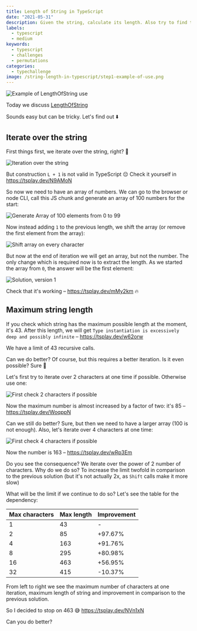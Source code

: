 ```yaml
---
title: Length of String in TypeScript
date: "2021-05-31"
description: Given the string, calculate its length. Also try to find the maximum computable string length having a limit of recursive calls
labels:
  - typescript
  - medium
keywords:
  - typescript
  - challenges
  - permutations
categories:
  - typechallenge
image: /string-length-in-typescript/step1-example-of-use.png
---
```


![Example of LengthOfString use](/string-length-in-typescript/step1-example-of-use.png)

Today we discuss [LengthOfString](https://github.com/type-challenges/type-challenges/blob/master/questions/298-medium-length-of-string/README.md)

Sounds easy but can be tricky. Let's find out ⬇️

## Iterate over the string

First things first, we iterate over the string, right? 🧐

![Iteration over the string](/string-length-in-typescript/step2-iteration-over-string.png)

But construction `L + 1` is not valid in TypeScript 😔 Check it yourself in https://tsplay.dev/N9AMoN

So now we need to have an array of numbers. We can go to the browser or node CLI, call this JS chunk and generate an array of 100 numbers for the start:

![Generate Array of 100 elements from 0 to 99](/string-length-in-typescript/step3-array-of-numbers.png)

Now instead adding `1` to the previous length, we shift the array (or remove the first element from the array):

![Shift array on every character](/string-length-in-typescript/step4-shift-array.png)

But now at the end of iteration we will get an array, but not the number. The only change which is required now is to extract the length. As we started the array from `0`, the answer will be the first element:

![Solution, version 1](/string-length-in-typescript/step5-solution-v1.png)

Check that it's working – https://tsplay.dev/mMy2km 🔥

## Maximum string length

If you check which string has the maximum possible length at the moment, it's 43. After this length, we will get `Type instantiation is excessively deep and possibly infinite` – https://tsplay.dev/w62orw

We have a limit of 43 recursive calls.

Can we do better? Of course, but this requires a better iteration. Is it even possible? Sure 🚀

Let's first try to iterate over 2 characters at one time if possible. Otherwise use one:

![First check 2 characters if possible](/string-length-in-typescript/step6-check-2-characters-if-possible.png)

Now the maximum number is almost increased by a factor of two: it's 85 – https://tsplay.dev/WoqppN

Can we still do better? Sure, but then we need to have a larger array (100 is not enough). Also, let's iterate over 4 characters at one time:

![First check 4 characters if possible](/string-length-in-typescript/step7-check-4-characters-if-possible.png)

Now the number is 163 – https://tsplay.dev/wRp3Em

Do you see the consequence? We iterate over the power of 2 number of characters. Why do we do so? To increase the limit twofold in comparison to the previous solution (but it's not actually 2x, as `Shift` calls make it more slow)

What will be the limit if we continue to do so? Let's see the table for the dependency:

| Max characters | Max length | Improvement |
| :------------- | :--------- | :---------- |
| 1              | 43         | -           |
| 2              | 85         | +97.67%     |
| 4              | 163        | +91.76%     |
| 8              | 295        | +80.98%     |
| 16             | 463        | +56.95%     |
| 32             | 415        | -10.37%     |

From left to right we see the maximum number of characters at one iteration, maximum length of string and improvement in comparison to the previous solution.

So I decided to stop on 463 😅 https://tsplay.dev/NVn1xN

Can you do better?

